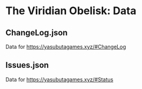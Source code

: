 # The Viridian Obelisk: Data

## ChangeLog.json
Data for https://yasubutagames.xyz/#ChangeLog

## Issues.json
Data for https://yasubutagames.xyz/#Status
